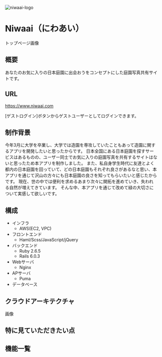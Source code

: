 ![niwaai-logo](https://user-images.githubusercontent.com/56289802/94241696-ebb18380-ff4f-11ea-86f6-fbcc9a4f2ba4.png)
# Niwaai（にわあい）
トップページ画像
## 概要
あなたのお気に入りの日本庭園に出会おうをコンセプトにした庭園写真共有サイトです。
## URL
https://www.niwaai.com

[ゲストログイン]ボタンからゲストユーザーとしてログインできます。
## 制作背景
今年3月に大学を卒業し、大学では造園を専攻していたこともあって造園に関するアプリを開発したいと思ったからです。
日本全国にある日本庭園を探すサービスはあるものの、ユーザー同士でお気に入りの庭園写真を共有するサイトはないと思ったため本アプリを制作しました。
また、私自身学生時代に友達とよく都内の日本庭園を回っていて、どの日本庭園もそれぞれ良さがあるなと思い、本アプリを通じて沢山の方々にも日本庭園の良さを知ってもらいたいと感じたからです。
現在、世の中では便利を求めるあまり次々に開拓を進めていき、失われる自然が増えてきています。
そんな中、本アプリを通じて改めて緑の大切さについて実感して欲しいです。
## 構成
- インフラ
  - AWS(EC2, VPC)
- フロントエンド
  - Haml/Scss/JavaScript/jQuery
- バックエンド
  - Ruby 2.6.5
  - Rails 6.0.3
- Webサーバ
  - Nginx
- APサーバ
  - Puma
- データベース

## クラウドアーキテクチャ
画像

## 特に見ていただきたい点

## 機能一覧